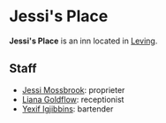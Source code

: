 # Jessi's Place

**Jessi's Place** is an inn located in [Leving](../).

## Staff

- [Jessi Mossbrook](../../citizenry/jessi-mossbrook): proprieter
- [Liana Goldflow](../../citizenry/liana-goldflow): receptionist
- [Yexif Igjibbins](../../citizenry/yexif-igjibbins): bartender
